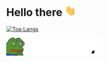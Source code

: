 # Hello there <img src="https://raw.githubusercontent.com/nitonme/nitonme/master/wave.gif" width="30px" title="Waving hand">

[![Top Langs](https://github-readme-stats.vercel.app/api/top-langs/?username=nitonme)](https://github.com/nitonme/nitonme)

<img src="https://raw.githubusercontent.com/nitonme/nitonme/master/image0-1-2.gif" title="Hmm...">
<!--
**nitonme/nitonme** is a ✨ _special_ ✨ repository because its `README.md` (this file) appears on your GitHub profile.

Here are some ideas to get you started:

- 🔭 I’m currently working on ...
- 🌱 I’m currently learning ...
- 👯 I’m looking to collaborate on ...
- 🤔 I’m looking for help with ...
- 💬 Ask me about ...
- 📫 How to reach me: ...
- 😄 Pronouns: ...
- ⚡ Fun fact: ...
-->
